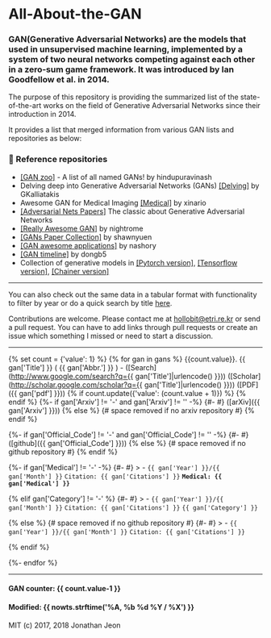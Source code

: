 # All-About-the-GAN

### GAN(Generative Adversarial Networks) are the models that used in unsupervised machine learning, implemented by a system of two neural networks competing against each other in a zero-sum game framework. It was introduced by Ian Goodfellow et al. in 2014.

The purpose of this repository is providing the summarized list of the state-of-the-art works on the field of Generative Adversarial Networks since their introduction in 2014.

It provides a list that merged information from various GAN lists and repositories as below:

### :link: Reference repositories
* [[GAN zoo]](https://github.com/hindupuravinash/the-gan-zoo) - A list of all named GANs! by hindupuravinash
* Delving deep into Generative Adversarial Networks (GANs) [[Delving]](https://github.com/GKalliatakis/Delving-deep-into-GANs) by GKalliatakis
* Awesome GAN for Medical Imaging  [[Medical]](https://github.com/xinario/awesome-gan-for-medical-imaging/) by xinario
* [[Adversarial Nets Papers]](https://github.com/zhangqianhui/AdversarialNetsPapers/) The classic about Generative Adversarial Networks
* [[Really Awesome GAN]](https://github.com/nightrome/really-awesome-gan) by nightrome
* [[GANs Paper Collection]](https://github.com/shawnyuen/GANsPaperCollection) by shawnyuen
* [[GAN awesome applications]](https://github.com/nashory/gans-awesome-applications) by nashory
* [[GAN timeline]](https://github.com/dongb5/GAN-Timeline) by dongb5
* Collection of generative models in [[Pytorch version]](https://github.com/znxlwm/pytorch-generative-model-collections), [[Tensorflow version]](https://github.com/hwalsuklee/tensorflow-generative-model-collections), [[Chainer version]](https://github.com/pfnet-research/chainer-gan-lib)

----

You can also check out the same data in a tabular format with functionality to filter by year or do a quick search by title [here](https://github.com/hollobit/All-About-the-GAN/blob/master/AllGAN-r2.tsv).

Contributions are welcome. Please contact me at hollobit@etri.re.kr or send a pull request. You can have to add links through pull requests or create an issue which something I missed or need to start a discussion.

----

{% set count = {'value': 1} %}
{% for gan in gans %}
 {{count.value}}. {{ gan['Title'] }} ( {{ gan['Abbr.'] }} ) -   ([Search](http://www.google.com/search?q={{ gan['Title']|urlencode() }}))  ([Scholar](http://scholar.google.com/scholar?q={{ gan['Title']|urlencode() }}))   ([PDF]({{ gan['pdf'] }}))
  {% if count.update({'value': (count.value + 1)}) %} {% endif %}
  {%- if gan['Arxiv'] != '-' and gan['Arxiv'] != '' -%}
  {#- #} ([arXiv]({{ gan['Arxiv'] }}))
  {% else %} {# space removed if no arxiv repository #}
  {% endif %}

  {%- if gan['Official_Code'] != '-' and gan['Official_Code'] != '' -%}
  {#- #} ([github]({{ gan['Official_Code'] }}))
  {% else %} {# space removed if no github repository #}
  {% endif %}

  {%- if gan['Medical'] != '-' -%}
  {#- #} > - `{{ gan['Year'] }}/{{ gan['Month'] }}` `Citation: {{ gan['Citations'] }}` __`Medical: {{ gan['Medical'] }}`__

  {% elif gan['Category'] != '-' %}
  {#- #} > - `{{ gan['Year'] }}/{{ gan['Month'] }}` `Citation: {{ gan['Citations'] }}` `{{ gan['Category'] }}`  

  {% else %} {# space removed if no github repository #}
  {#- #} > - `{{ gan['Year'] }}/{{ gan['Month'] }}` `Citation: {{ gan['Citations'] }}`

  {% endif %}  

{%- endfor %}

----

#### GAN counter: {{ count.value-1 }}

#### Modified: {{ nowts.strftime('%A, %b %d %Y / %X') }}

MIT (c) 2017, 2018 Jonathan Jeon
